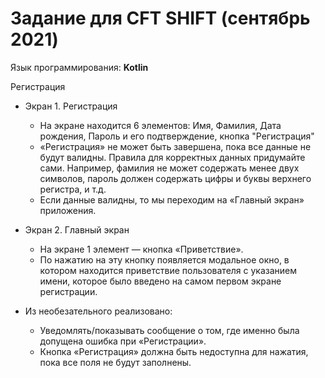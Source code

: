 # Задание для CFT SHIFT (сентябрь 2021)

Язык программирования: **Kotlin**

Регистрация

* Экран 1. Регистрация
    * На экране находится 6 элементов: Имя, Фамилия, Дата рождения, Пароль и его подтверждение, кнопка "Регистрация"
    * «Регистрация» не может быть завершена, пока все данные не будут валидны. Правила для корректных
      данных придумайте сами. Например, фамилия не может содержать менее двух символов, пароль должен
      содержать цифры и буквы верхнего регистра, и т.д.
    * Если данные валидны, то мы переходим на «Главный экран» приложения.

* Экран 2. Главный экран
    * На экране 1 элемент — кнопка «Приветствие».
    * По нажатию на эту кнопку появляется модальное окно, в котором находится приветствие пользователя с
      указанием имени, которое было введено на самом первом экране регистрации.

* Из необезательного реализовано:
    * Уведомлять/показывать сообщение о том, где именно была допущена ошибка при «Регистрации».
    * Кнопка «Регистрация» должна быть недоступна для нажатия, пока все поля не будут заполнены.
